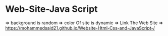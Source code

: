 # Web-Site-Java Script 
=> background is random 
=> color Of site is dynamic 
=> Link The Web Site => https://mohammedsaid21.github.io/Website-Html-Css-and-JavaScript-/
